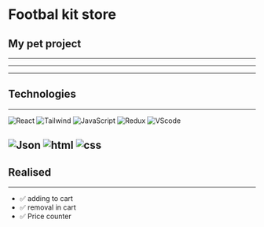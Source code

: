 # Footbal kit store
## **My pet project**
---
---
---

## Technologies
---
![React](https://img.shields.io/badge/-REACT-000000?style=for-the-badge&logo=react)
![Tailwind](https://img.shields.io/badge/-Tailwind-000000?style=for-the-badge&logo=Tailwindcss)
![JavaScript](https://img.shields.io/badge/-JavaScript-000000?style=for-the-badge&logo=JavaScript)
![Redux](https://img.shields.io/badge/-Redux-000000?style=for-the-badge&logo=Redux)
![VScode](https://img.shields.io/badge/-vscode-000000?style=for-the-badge&logo=visualstudiocode)

![Json](https://img.shields.io/badge/-json-000000?style=for-the-badge&logo=json)
![html](https://img.shields.io/badge/-html5-000000?style=for-the-badge&logo=html5)
![css](https://img.shields.io/badge/-css3-000000?style=for-the-badge&logo=css3)
---




## Realised
---

+ :white_check_mark: adding to cart 
+ :white_check_mark: removal in cart
+ :white_check_mark: Price counter
